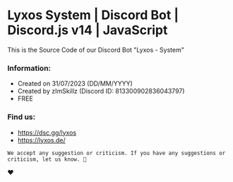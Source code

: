 # Lyxos System | Discord Bot | Discord.js v14 | JavaScript
This is the Source Code of our Discord Bot "Lyxos - System"

### Information:
- Created on 31/07/2023 (DD/MM/YYYY)
- Created by zImSkillz (Discord ID: 813300902836043797)
- FREE

### Find us:
- https://dsc.gg/lyxos
- https://lyxos.de/

```We accept any suggestion or criticism. If you have any suggestions or criticism, let us know. 🙏```

:heart:
